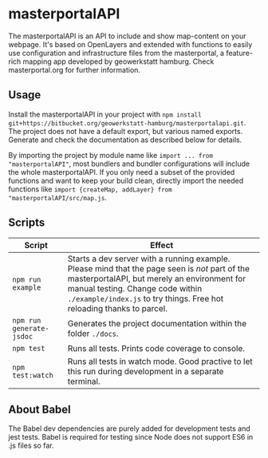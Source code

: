 # masterportalAPI

The masterportalAPI is an API to include and show map-content on your webpage. It's based on OpenLayers and extended with functions to easily use configuration and infrastructure files from the masterportal, a feature-rich mapping app developed by geowerkstatt hamburg. Check masterportal.org for further information.

## Usage

Install the masterportalAPI in your project with ``npm install git+https://bitbucket.org/geowerkstatt-hamburg/masterportalapi.git``. The project does not have a default export, but various named exports. Generate and check the documentation as described below for details.

By importing the project by module name like ``import ... from "masterportalAPI"``, most bundlers and bundler configurations will include the whole masterportalAPI. If you only need a subset of the provided functions and want to keep your build clean, directly import the needed functions like ``import {createMap, addLayer} from "masterportalAPI/src/map.js``.

## Scripts

|Script|Effect|
|-|-|
|``npm run example``|Starts a dev server with a running example. Please mind that the page seen is _not_ part of the masterportalAPI, but merely an environment for manual testing. Change code within ``./example/index.js`` to try things. Free hot reloading thanks to parcel.|
|``npm run generate-jsdoc``|Generates the project documentation within the folder ``./docs``.|
|``npm test``|Runs all tests. Prints code coverage to console.|
|``npm test:watch``|Runs all tests in watch mode. Good practive to let this run during development in a separate terminal. |

## About Babel

The Babel dev dependencies are purely added for development tests and jest tests. Babel is required for testing since Node does not support ES6 in .js files so far.
